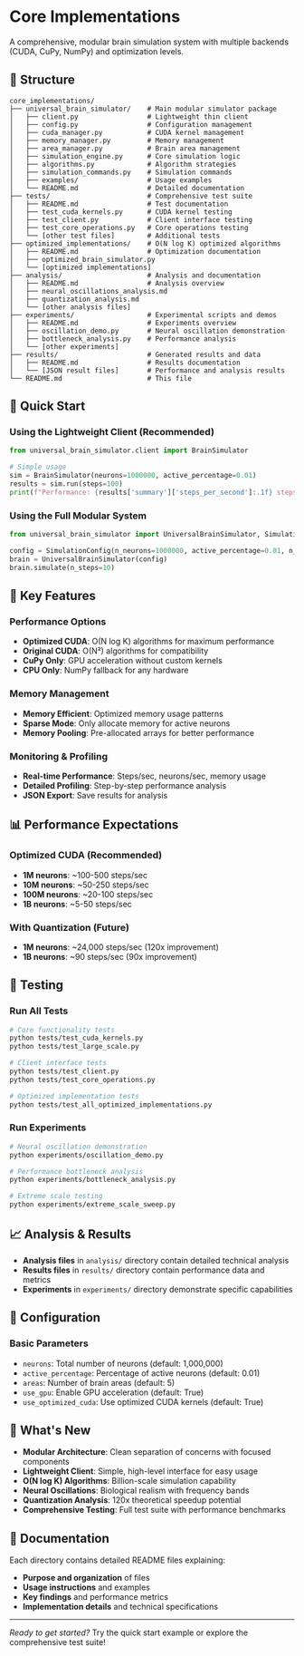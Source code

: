 # Core Implementations

A comprehensive, modular brain simulation system with multiple backends (CUDA, CuPy, NumPy) and optimization levels.

## 📁 Structure

```
core_implementations/
├── universal_brain_simulator/    # Main modular simulator package
│   ├── client.py                 # Lightweight thin client
│   ├── config.py                 # Configuration management
│   ├── cuda_manager.py           # CUDA kernel management
│   ├── memory_manager.py         # Memory management
│   ├── area_manager.py           # Brain area management
│   ├── simulation_engine.py      # Core simulation logic
│   ├── algorithms.py             # Algorithm strategies
│   ├── simulation_commands.py    # Simulation commands
│   ├── examples/                 # Usage examples
│   └── README.md                 # Detailed documentation
├── tests/                        # Comprehensive test suite
│   ├── README.md                 # Test documentation
│   ├── test_cuda_kernels.py      # CUDA kernel testing
│   ├── test_client.py            # Client interface testing
│   ├── test_core_operations.py   # Core operations testing
│   └── [other test files]        # Additional tests
├── optimized_implementations/    # O(N log K) optimized algorithms
│   ├── README.md                 # Optimization documentation
│   ├── optimized_brain_simulator.py
│   └── [optimized implementations]
├── analysis/                     # Analysis and documentation
│   ├── README.md                 # Analysis overview
│   ├── neural_oscillations_analysis.md
│   ├── quantization_analysis.md
│   └── [other analysis files]
├── experiments/                  # Experimental scripts and demos
│   ├── README.md                 # Experiments overview
│   ├── oscillation_demo.py       # Neural oscillation demonstration
│   ├── bottleneck_analysis.py    # Performance analysis
│   └── [other experiments]
├── results/                      # Generated results and data
│   ├── README.md                 # Results documentation
│   └── [JSON result files]       # Performance and analysis results
└── README.md                     # This file
```

## 🚀 Quick Start

### Using the Lightweight Client (Recommended)
```python
from universal_brain_simulator.client import BrainSimulator

# Simple usage
sim = BrainSimulator(neurons=1000000, active_percentage=0.01)
results = sim.run(steps=100)
print(f"Performance: {results['summary']['steps_per_second']:.1f} steps/sec")
```

### Using the Full Modular System
```python
from universal_brain_simulator import UniversalBrainSimulator, SimulationConfig

config = SimulationConfig(n_neurons=1000000, active_percentage=0.01, n_areas=5, use_gpu=True)
brain = UniversalBrainSimulator(config)
brain.simulate(n_steps=10)
```

## 🎯 Key Features

### Performance Options
- **Optimized CUDA**: O(N log K) algorithms for maximum performance
- **Original CUDA**: O(N²) algorithms for compatibility
- **CuPy Only**: GPU acceleration without custom kernels
- **CPU Only**: NumPy fallback for any hardware

### Memory Management
- **Memory Efficient**: Optimized memory usage patterns
- **Sparse Mode**: Only allocate memory for active neurons
- **Memory Pooling**: Pre-allocated arrays for better performance

### Monitoring & Profiling
- **Real-time Performance**: Steps/sec, neurons/sec, memory usage
- **Detailed Profiling**: Step-by-step performance analysis
- **JSON Export**: Save results for analysis

## 📊 Performance Expectations

### Optimized CUDA (Recommended)
- **1M neurons**: ~100-500 steps/sec
- **10M neurons**: ~50-250 steps/sec
- **100M neurons**: ~20-100 steps/sec
- **1B neurons**: ~5-50 steps/sec

### With Quantization (Future)
- **1M neurons**: ~24,000 steps/sec (120x improvement)
- **1B neurons**: ~90 steps/sec (90x improvement)

## 🧪 Testing

### Run All Tests
```bash
# Core functionality tests
python tests/test_cuda_kernels.py
python tests/test_large_scale.py

# Client interface tests
python tests/test_client.py
python tests/test_core_operations.py

# Optimized implementation tests
python tests/test_all_optimized_implementations.py
```

### Run Experiments
```bash
# Neural oscillation demonstration
python experiments/oscillation_demo.py

# Performance bottleneck analysis
python experiments/bottleneck_analysis.py

# Extreme scale testing
python experiments/extreme_scale_sweep.py
```

## 📈 Analysis & Results

- **Analysis files** in `analysis/` directory contain detailed technical analysis
- **Results files** in `results/` directory contain performance data and metrics
- **Experiments** in `experiments/` directory demonstrate specific capabilities

## 🔧 Configuration

### Basic Parameters
- `neurons`: Total number of neurons (default: 1,000,000)
- `active_percentage`: Percentage of active neurons (default: 0.01)
- `areas`: Number of brain areas (default: 5)
- `use_gpu`: Enable GPU acceleration (default: True)
- `use_optimized_cuda`: Use optimized CUDA kernels (default: True)

## 🎉 What's New

- **Modular Architecture**: Clean separation of concerns with focused components
- **Lightweight Client**: Simple, high-level interface for easy usage
- **O(N log K) Algorithms**: Billion-scale simulation capability
- **Neural Oscillations**: Biological realism with frequency bands
- **Quantization Analysis**: 120x theoretical speedup potential
- **Comprehensive Testing**: Full test suite with performance benchmarks

## 📝 Documentation

Each directory contains detailed README files explaining:
- **Purpose and organization** of files
- **Usage instructions** and examples
- **Key findings** and performance metrics
- **Implementation details** and technical specifications

---

*Ready to get started?* Try the quick start example or explore the comprehensive test suite!
